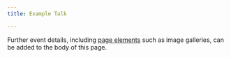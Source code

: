 ```yaml
---
title: Example Talk

---
```


Further event details, including [page elements](https://wowchemy.com/docs/writing-markdown-latex/) such as image galleries, can be added to the body of this page.

